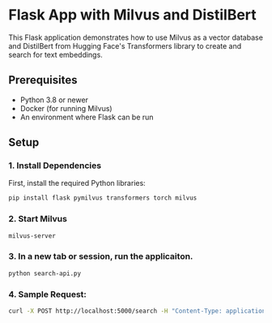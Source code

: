 # Flask App with Milvus and DistilBert

This Flask application demonstrates how to use Milvus as a vector database and DistilBert from Hugging Face's Transformers library to create and search for text embeddings.

## Prerequisites

- Python 3.8 or newer
- Docker (for running Milvus)
- An environment where Flask can be run

## Setup

### 1. Install Dependencies

First, install the required Python libraries:

```bash
pip install flask pymilvus transformers torch milvus
```

### 2. Start Milvus

```bash
milvus-server
```

### 3. In a new tab or session, run the applicaiton.

```bash
python search-api.py
```

### 4. Sample Request:

```bash
curl -X POST http://localhost:5000/search -H "Content-Type: application/json" -d '{"query": "your search text here"}'
```
